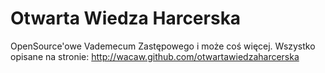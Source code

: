 Otwarta Wiedza Harcerska
=============
OpenSource'owe Vademecum Zastępowego i może coś więcej. Wszystko opisane na stronie: http://wacaw.github.com/otwartawiedzaharcerska